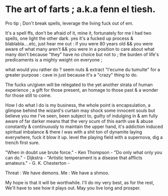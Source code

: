 # The art of farts ; a.k.a fenn el tiesh.

Pro tip ; Don't break spells, leverage the living fuck out of em.

It's a spell ffs, don't be afraid of it, mine it,
fortunately for me I had two spells, one light the other dark.
yes it's a fucked up process & blablabla....etc,
just hear me out :
if you were 80 years old &&
you were aware of what many aren't &&
you were in a position to care about what many don't because "they" have no choice but not to ; the burden of life's predicaments is a mighty weight on everyone ;

what would you rather do ? seem nuts & extract "l'ecume du tumulte" for a greater purpose : cave in just because it's a "crazy" thing to do.

The fucks un/given will be relegated to the yet another strata of human experience ; a gift for those present, an homage to those past & a wonder for those still to come.

How I do what I do is my business, the whole point is encapsulation, a glimpse behind the wizard's curtain may shock some innocent souls but believe you me I've seen, been subject to, guilty of indulging in & am fully aware of far darker means that the very scum of this earth use & abuse constantly & continuously to maintain the upper hand, it's addiction induced spiritual imbalance & there I was with a shit ton of dynamite laying everywhere, fuck it blow it up.
level the playing field with a supernova,
dig a trench first sure.

"When in doubt use brute force." - Ken Thompson -
"Do only what only you can do." - Dijkstra -
"Artistic temperament is a disease that afflicts amateurs." - G. K. Chesterton -

Threat : We have demons.
Me : We have a shmoo.

My hope is that it will be worthwhile.
I'll do my very best, as for the rest,
We'll have to see how it plays out.
May you live long and prosper.
